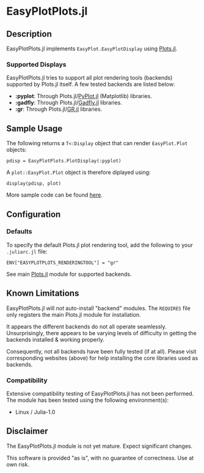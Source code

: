 # EasyPlotPlots.jl

## Description

EasyPlotPlots.jl implements `EasyPlot.EasyPlotDisplay` using [Plots.jl](https://github.com/tbreloff/Plots.jl).

### Supported Displays
EasyPlotPlots.jl tries to support all plot rendering tools (backends) supported by Plots.jl itself.  A few tested backends are listed below:

 - **:pyplot**: Through Plots.jl/[PyPlot.jl](https://github.com/stevengj/PyPlot.jl) (Matplotlib) libraries.
 - **:gadfly**: Through Plots.jl/[Gadfly.jl](https://github.com/dcjones/Gadfly.jl) libraries.
 - **:gr**: Through Plots.jl/[GR.jl](https://github.com/jheinen/GR.jl) libraries.

## Sample Usage

The following returns a `T<:Display` object that can render `EasyPlot.Plot` objects:

	pdisp = EasyPlotPlots.PlotDisplay(:pyplot)

A `plot::EasyPlot.Plot` object is therefore diplayed using:

	display(pdisp, plot)

More sample code can be found [here](sample/).

## Configuration

### Defaults

To specify the default Plots.jl plot rendering tool, add the following to your `.juliarc.jl` file:

	ENV["EASYPLOTPLOTS_RENDERINGTOOL"] = "gr"

See main [Plots.jl](https://github.com/tbreloff/Plots.jl) module for supported backends.

## Known Limitations

EasyPlotPlots.jl will *not* auto-install "backend" modules.  The `REQUIRES` file only registers the main Plots.jl module for installation.

It appears the different backends do not all operate seamlessly.  Unsurprisingly, there appears to be varying levels of difficulty in getting the backends installed \& working properly.

Consequently, not all backends have been fully tested (if at all).  Please visit corresponding websites (above) for help installing the core libraries used as backends.

### Compatibility

Extensive compatibility testing of EasyPlotPlots.jl has not been performed.  The module has been tested using the following environment(s):

 - Linux / Julia-1.0

## Disclaimer

The EasyPlotPlots.jl module is not yet mature.  Expect significant changes.

This software is provided "as is", with no guarantee of correctness.  Use at own risk.
